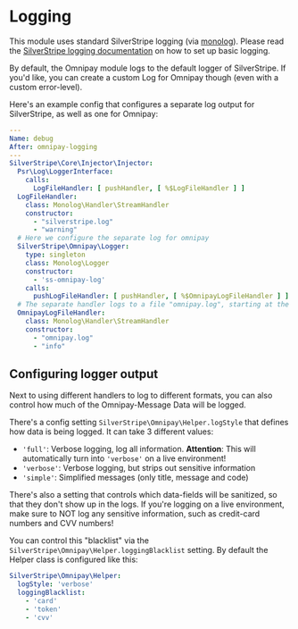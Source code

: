 # Logging

This module uses standard SilverStripe logging (via [monolog](https://github.com/Seldaek/monolog)). 
Please read the [SilverStripe logging documentation](https://docs.silverstripe.org/en/4/developer_guides/debugging/error_handling/) on how to set up basic logging.

By default, the Omnipay module logs to the default logger of SilverStripe. 
If you'd like, you can create a custom Log for Omnipay though (even with a custom error-level).

Here's an example config that configures a separate log output for SilverStripe, as well as one for Omnipay:

```yml
---
Name: debug
After: omnipay-logging
---
SilverStripe\Core\Injector\Injector:
  Psr\Log\LoggerInterface:
    calls:
      LogFileHandler: [ pushHandler, [ %$LogFileHandler ] ]
  LogFileHandler:
    class: Monolog\Handler\StreamHandler
    constructor:
      - "silverstripe.log"
      - "warning"
  # Here we configure the separate log for omnipay
  SilverStripe\Omnipay\Logger:
    type: singleton
    class: Monolog\Logger
    constructor:
      - 'ss-omnipay-log'
    calls:
      pushLogFileHandler: [ pushHandler, [ %$OmnipayLogFileHandler ] ]
  # The separate handler logs to a file "omnipay.log", starting at the "info" level
  OmnipayLogFileHandler:
    class: Monolog\Handler\StreamHandler
    constructor:
      - "omnipay.log"
      - "info"

```

## Configuring logger output

Next to using different handlers to log to different formats, you can also control how much of the Omnipay-Message Data will be logged.

There's a config setting `SilverStripe\Omnipay\Helper.logStyle` that defines how data is being logged. It can take 3 different values:

- `'full'`: Verbose logging, log all information. **Attention**: This will automatically turn into `'verbose'` on a live environment!
- `'verbose'`: Verbose logging, but strips out sensitive information
- `'simple'`: Simplified messages (only title, message and code)

There's also a setting that controls which data-fields will be sanitized, so that they don't show up in the logs. If you're logging on 
a live environment, make sure to NOT log any sensitive information, such as credit-card numbers and CVV numbers!

You can control this "blacklist" via the `SilverStripe\Omnipay\Helper.loggingBlacklist` setting. By default the Helper class is configured like this:

```yml
SilverStripe\Omnipay\Helper:
  logStyle: 'verbose'
  loggingBlacklist:
    - 'card'
    - 'token'
    - 'cvv'
```
